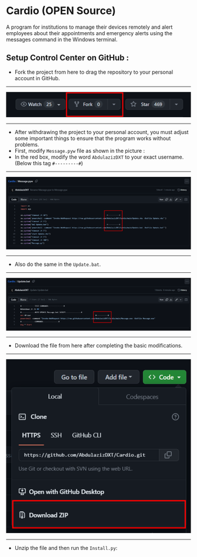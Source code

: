 # Cardio (OPEN Source)
A program for institutions to manage their devices remotely and alert employees about their appointments and emergency alerts using the messages command in the Windows terminal.
## Setup Control Center on GitHub :
- Fork the project from here to drag the repository to your personal account in GitHub.
- -------------------------------------------------------------------------------
![Cardio](https://raw.githubusercontent.com/AbdulazizDXT/Cardio/main/Picture.png)
- --------------------------------------------------------------------------------
- After withdrawing the project to your personal account, you must adjust some important things to ensure that the program works without problems.
- First, modify ```Message.pyw``` file as shown in the picture :
- In the red box, modify the word ```AbdulazizDXT``` to your exact username. (Below this tag ```#---------#```)
- -------------------------------------------------------------------------------
![Cardio](https://raw.githubusercontent.com/AbdulazizDXT/Cardio/main/Picture-1.png)
- --------------------------------------------------------------------------------
- Also do the same in the ```Update.bat```.
- -------------------------------------------------------------------------------
![Cardio](https://raw.githubusercontent.com/AbdulazizDXT/Cardio/main/Picture-2.png)
- --------------------------------------------------------------------------------
- Download the file from here after completing the basic modifications.
- -------------------------------------------------------------------------------
![Cardio](https://raw.githubusercontent.com/AbdulazizDXT/Cardio/main/Picture-3.png)
- --------------------------------------------------------------------------------
- Unzip the file and then run the ```Install.py```:
